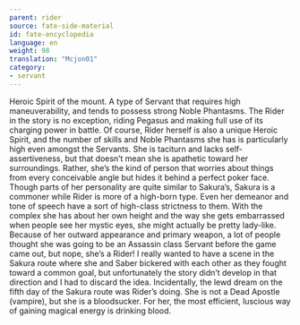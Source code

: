 ```yaml
---
parent: rider
source: fate-side-material
id: fate-encyclopedia
language: en
weight: 98
translation: "Mcjon01"
category:
- servant
---
```


Heroic Spirit of the mount. A type of Servant that requires high maneuverability, and tends to possess strong Noble Phantasms.
The Rider in the story is no exception, riding Pegasus and making full use of its charging power in battle.
Of course, Rider herself is also a unique Heroic Spirit, and the number of skills and Noble Phantasms she has is particularly high even amongst the Servants.
She is taciturn and lacks self-assertiveness, but that doesn’t mean she is apathetic toward her surroundings. Rather, she’s the kind of person that worries about things from every conceivable angle but hides it behind a perfect poker face.
Though parts of her personality are quite similar to Sakura’s, Sakura is a commoner while Rider is more of a high-born type. Even her demeanor and tone of speech have a sort of high-class strictness to them.
With the complex she has about her own height and the way she gets embarrassed when people see her mystic eyes, she might actually be pretty lady-like.
Because of her outward appearance and primary weapon, a lot of people thought she was going to be an Assassin class Servant before the game came out, but nope, she’s a Rider!
I really wanted to have a scene in the Sakura route where she and Saber bickered with each other as they fought toward a common goal, but unfortunately the story didn’t develop in that direction and I had to discard the idea.
Incidentally, the lewd dream on the fifth day of the Sakura route was Rider’s doing.
She is not a Dead Apostle (vampire), but she is a bloodsucker. For her, the most efficient, luscious way of gaining magical energy is drinking blood.
